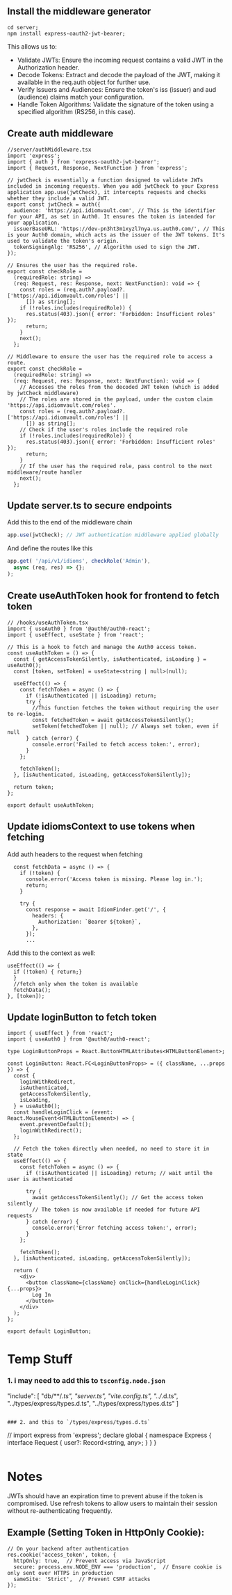 ## Install the middleware generator

```
cd server;
npm install express-oauth2-jwt-bearer;
```

This allows us to:

- Validate JWTs: Ensure the incoming request contains a valid JWT in the Authorization header.
- Decode Tokens: Extract and decode the payload of the JWT, making it available in the req.auth object for further use.
- Verify Issuers and Audiences: Ensure the token's iss (issuer) and aud (audience) claims match your configuration.
- Handle Token Algorithms: Validate the signature of the token using a specified algorithm (RS256, in this case).

## Create auth middleware

```tsx
//server/authMiddleware.tsx
import 'express';
import { auth } from 'express-oauth2-jwt-bearer';
import { Request, Response, NextFunction } from 'express';

// jwtCheck is essentially a function designed to validate JWTs included in incoming requests. When you add jwtCheck to your Express application app.use(jwtCheck), it intercepts requests and checks whether they include a valid JWT.
export const jwtCheck = auth({
  audience: 'https://api.idiomvault.com', // This is the identifier for your API, as set in Auth0. It ensures the token is intended for your application.
  issuerBaseURL: 'https://dev-pn3ht3m1xyzl7nya.us.auth0.com/', // This is your Auth0 domain, which acts as the issuer of the JWT tokens. It's used to validate the token's origin.
  tokenSigningAlg: 'RS256', // Algorithm used to sign the JWT.
});

// Ensures the user has the required role.
export const checkRole =
  (requiredRole: string) =>
  (req: Request, res: Response, next: NextFunction): void => {
    const roles = (req.auth?.payload?.['https://api.idiomvault.com/roles'] ||
      []) as string[];
    if (!roles.includes(requiredRole)) {
      res.status(403).json({ error: 'Forbidden: Insufficient roles' });
      return;
    }
    next();
  };

// Middleware to ensure the user has the required role to access a route.
export const checkRole =
  (requiredRole: string) =>
  (req: Request, res: Response, next: NextFunction): void => {
    // Accesses the roles from the decoded JWT token (which is added by jwtCheck middleware)
    // The roles are stored in the payload, under the custom claim 'https://api.idiomvault.com/roles'.
    const roles = (req.auth?.payload?.['https://api.idiomvault.com/roles'] ||
      []) as string[];
    // Check if the user's roles include the required role
    if (!roles.includes(requiredRole)) {
      res.status(403).json({ error: 'Forbidden: Insufficient roles' });
      return;
    }
    // If the user has the required role, pass control to the next middleware/route handler
    next();
  };
```

## Update server.ts to secure endpoints

Add this to the end of the middleware chain

```js
app.use(jwtCheck); // JWT authentication middleware applied globally
```

And define the routes like this

```js
app.get( '/api/v1/idioms', checkRole('Admin'),
  async (req, res) => {};
);

```

## Create useAuthToken hook for frontend to fetch token

```tsx
// /hooks/useAuthToken.tsx
import { useAuth0 } from '@auth0/auth0-react';
import { useEffect, useState } from 'react';

// This is a hook to fetch and manage the Auth0 access token.
const useAuthToken = () => {
  const { getAccessTokenSilently, isAuthenticated, isLoading } = useAuth0();
  const [token, setToken] = useState<string | null>(null);

  useEffect(() => {
    const fetchToken = async () => {
      if (!isAuthenticated || isLoading) return;
      try {
        //This function fetches the token without requiring the user to re-login.
        const fetchedToken = await getAccessTokenSilently();
        setToken(fetchedToken || null); // Always set token, even if null
      } catch (error) {
        console.error('Failed to fetch access token:', error);
      }
    };

    fetchToken();
  }, [isAuthenticated, isLoading, getAccessTokenSilently]);

  return token;
};

export default useAuthToken;
```

## Update idiomsContext to use tokens when fetching

Add auth headers to the request when fetching

```tsx
  const fetchData = async () => {
    if (!token) {
      console.error('Access token is missing. Please log in.');
      return;
    }

    try {
      const response = await IdiomFinder.get('/', {
        headers: {
          Authorization: `Bearer ${token}`,
        },
      });
      ...
```

Add this to the context as well:

```tsx
useEffect(() => {
  if (!token) { return;}
  }
  //fetch only when the token is available
  fetchData();
}, [token]);
```

## Update loginButton to fetch token

```tsx
import { useEffect } from 'react';
import { useAuth0 } from '@auth0/auth0-react';

type LoginButtonProps = React.ButtonHTMLAttributes<HTMLButtonElement>;

const LoginButton: React.FC<LoginButtonProps> = ({ className, ...props }) => {
  const {
    loginWithRedirect,
    isAuthenticated,
    getAccessTokenSilently,
    isLoading,
  } = useAuth0();
  const handleLoginClick = (event: React.MouseEvent<HTMLButtonElement>) => {
    event.preventDefault();
    loginWithRedirect();
  };

  // Fetch the token directly when needed, no need to store it in state
  useEffect(() => {
    const fetchToken = async () => {
      if (!isAuthenticated || isLoading) return; // wait until the user is authenticated

      try {
        await getAccessTokenSilently(); // Get the access token silently
        // The token is now available if needed for future API requests
      } catch (error) {
        console.error('Error fetching access token:', error);
      }
    };

    fetchToken();
  }, [isAuthenticated, isLoading, getAccessTokenSilently]);

  return (
    <div>
      <button className={className} onClick={handleLoginClick} {...props}>
        Log In
      </button>
    </div>
  );
};

export default LoginButton;
```

# Temp Stuff

### 1. i may need to add this to `tsconfig.node.json`

"include": [
"db/**/*.ts",
"server.ts",
"vite.config.ts",
"../*.d.ts",
"../types/express/types.d.ts",
"../types/express/types.d.ts"
]

```

### 2. and this to `/types/express/types.d.ts`

```

// import express from 'express';
declare global {
namespace Express {
interface Request {
user?: Record<string, any>;
}
}
}

```

```

# Notes

JWTs should have an expiration time to prevent abuse if the token is compromised. Use refresh tokens to allow users to maintain their session without re-authenticating frequently.

## Example (Setting Token in HttpOnly Cookie):

```
// On your backend after authentication
res.cookie('access_token', token, {
  httpOnly: true,  // Prevent access via JavaScript
  secure: process.env.NODE_ENV === 'production',  // Ensure cookie is only sent over HTTPS in production
  sameSite: 'Strict',  // Prevent CSRF attacks
});
```
